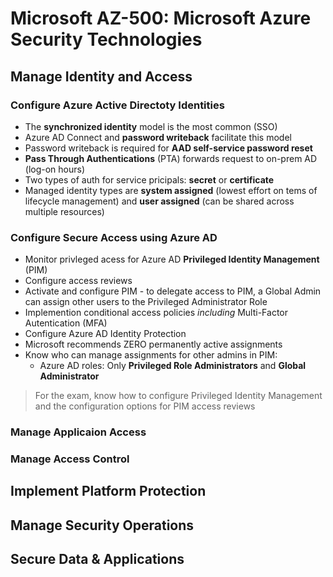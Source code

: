 # Microsoft AZ-500: Microsoft Azure Security Technologies

## Manage Identity and Access

### Configure Azure Active Directoty Identities
+ The **synchronized identity** model is the most common (SSO)
+ Azure AD Connect and **password writeback** facilitate this model
+ Password writeback is required for **AAD self-service password reset**
+ **Pass Through Authentications** (PTA) forwards request to on-prem AD (log-on hours)
+ Two types of auth for service pricipals: **secret** or **certificate**
+ Managed identity types are **system assigned** (lowest effort on tems of lifecycle management) and **user assigned** (can be shared across multiple resources)

### Configure Secure Access using Azure AD
+ Monitor privleged acess for Azure AD **Privileged Identity Management** (PIM)
+ Configure access reviews
+ Activate and configure PIM - to delegate access to PIM, a Global Admin can assign other users to the Privileged Administrator Role
+ Implemention conditional access policies _including_ Multi-Factor Autentication (MFA)
+ Configure Azure AD Identity Protection
+ Microsoft recommends ZERO permanently active assignments
+ Know who can manage assignments for other admins in PIM: 
    + Azure AD roles: Only **Privileged Role Administrators** and **Global Administrator**

> For the exam, know how to configure Privileged Identity Management and the configuration options for PIM access reviews

### Manage Applicaion Access
### Manage Access Control

## Implement Platform Protection

## Manage Security Operations

## Secure Data & Applications
